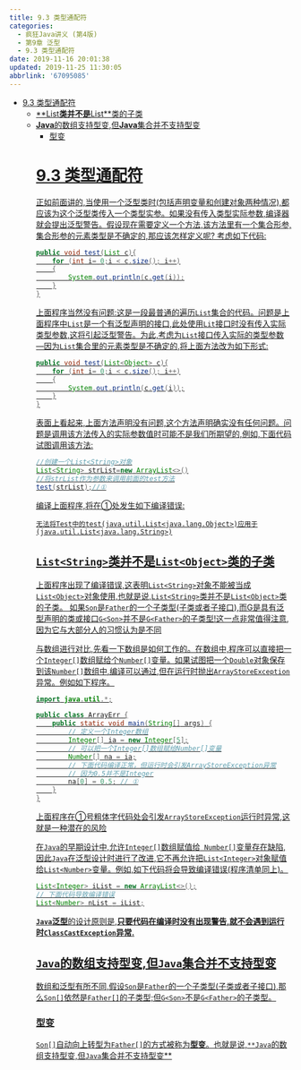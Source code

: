 ```yaml
---
title: 9.3 类型通配符
categories: 
  - 疯狂Java讲义 (第4版)
  - 第9章 泛型
  - 9.3 类型通配符
date: 2019-11-16 20:01:38
updated: 2019-11-25 11:30:05
abbrlink: '67095085'
---
```

<div id='my_toc'>

- [9.3 类型通配符](/JavaReadingNotes/67095085/#9-3-类型通配符)
    - [**List<String>**类并不是**List<Object>**类的子类](/JavaReadingNotes/67095085/#List<String>类并不是List<Object>类的子类)
    - [**Java**的数组支持型变,但**Java**集合并不支持型变](/JavaReadingNotes/67095085/#Java的数组支持型变,但Java集合并不支持型变)
        - [型变](/JavaReadingNotes/67095085/#型变)

</div>
<!--more-->
<script>if (navigator.platform.toLowerCase() == 'win32'){document.getElementById('my_toc').style.display = 'none';}</script>

<!--end-->
# 9.3 类型通配符 #
正如前面讲的,当使用一个泛型类时(包括声明变量和创建对象两种情况),都应该为这个泛型类传入一个类型实参。如果没有传入类型实际参数,编译器就会提出泛型警告。假设现在需要定义一个方法,该方法里有一个集合形参,集合形参的元素类型是不确定的,那应该怎样定义呢?
考虑如下代码:
```java
public void test(List c){
    for (int i= 0;i < c.size(); i++)
    {
        System.out.println(c.get(i));
    }
}
```
上面程序当然没有问题:这是一段最普通的遍历`List`集合的代码。问题是上面程序中`List`是一个有泛型声明的接口,此处使用`Lit`接口时没有传入实际类型参数,这将引起泛型警告。为此,考虑为`List`接口传入实际的类型参数—因为`List`集合里的元素类型是不确定的,将上面方法改为如下形式:
```java
public void test(List<Object> c){
    for (int i= 0;i < c.size(); i++)
    {
        System.out.println(c.get(i));
    }
}
```
表面上看起来,上面方法声明没有问题,这个方法声明确实没有任何问题。问题是调用该方法传入的实际参数值时可能不是我们所期望的,例如,下面代码试图调用该方法:
```java
//创建一个List<String>对象
List<String> strList=new ArrayList<>()
//将strList作为参数来调用前面的test方法
test(strList);//①
```
编译上面程序,将在①处发生如下编译错误:
```
无法将Test中的test(java.util.List<java.lang.Object>)应用于(java.util.List<java.lang.String>)
```
## `List<String>`类并不是`List<Object>`类的子类 ##
上面程序出现了编译错误,这表明`List<String>`对象不能被当成`List<Object>`对象使用,也就是说,`List<String>`类并不是`List<Object>`类的子类。
如果`Son`是`Father`的一个子类型(子类或者子接口),而G是具有泛型声明的类或接口`G<Son>`并不是`G<Father>`的子类型!这一点非常值得注意,因为它与大部分人的习惯认为是不同

与数组进行对比,先看一下数组是如何工作的。在数组中,程序可以直接把一个`Integer[]`数组赋给个`Number[]`变量。如果试图把一个`Double`对象保存到该`Number[]`数组中,编译可以通过,但在运行时抛出`ArrayStoreException`异常。例如如下程序。
```java
import java.util.*;

public class ArrayErr {
    public static void main(String[] args) {
        // 定义一个Integer数组
        Integer[] ia = new Integer[5];
        // 可以把一个Integer[]数组赋给Number[]变量
        Number[] na = ia;
        // 下面代码编译正常，但运行时会引发ArrayStoreException异常
        // 因为0.5并不是Integer
        na[0] = 0.5; // ①
    }
}
```
上面程序在①号粗体字代码处会引发`ArrayStoreException`运行时异常,这就是一种潜在的风险

在`Java`的早期设计中,允许`Integer[]`数组赋值给` Number[]`变量存在缺陷,因此`Java`在泛型设计时进行了改进,它不再允许把`List<Integer>`对象赋值给`List<Number>`变量。例如,如下代码将会导致编译错误(程序清单同上)。
```java
List<Integer> iList = new ArrayList<>();
// 下面代码导致编译错误
List<Number> nList = iList;
```
**`Java`泛型**的设计原则是,**只要代码在编译时没有出现警告,就不会遇到运行时`ClassCastException`异常.**
## `Java`的数组支持型变,但`Java`集合并不支持型变 ##
数组和泛型有所不同,假设`Son`是`Father`的一个子类型(子类或者子接口),那么`Son[]`依然是`Father[]`的子类型;但`G<Son>`不是`G<Father>`的子类型。
### 型变 ###
`Son[]`自动向上转型为`Father[]`的方式被称为**型变**。也就是说,`**Java`的数组支持型变,但`Java`集合并不支持型变**
